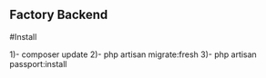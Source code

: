 ## Factory Backend

#Install

1)- composer update
2)- php artisan migrate:fresh
3)- php artisan passport:install

